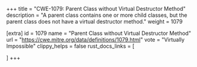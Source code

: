 +++
title = "CWE-1079: Parent Class without Virtual Destructor Method"
description	= "A parent class contains one or more child classes, but the parent class does not have a virtual destructor method."
weight = 1079

[extra]
id = 1079
name = "Parent Class without Virtual Destructor Method"
url = "https://cwe.mitre.org/data/definitions/1079.html"
vote = "Virtually Impossible"
clippy_helps = false
rust_docs_links = [
	
]
+++

